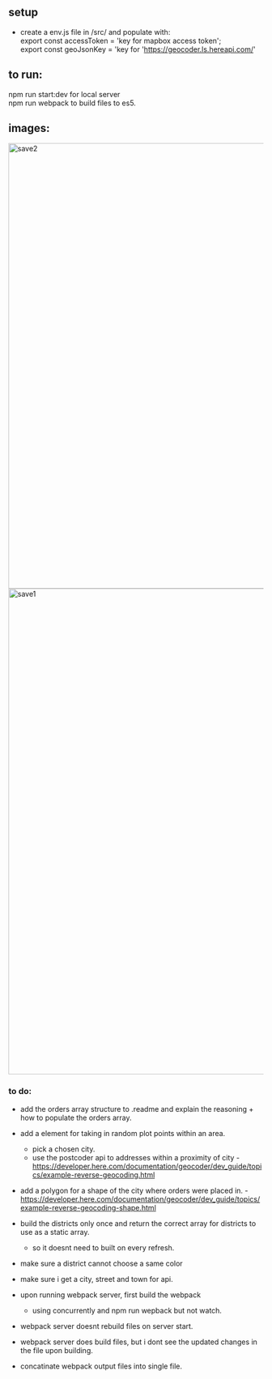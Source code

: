 
## setup
 * create a env.js file in /src/ and populate with: </br>
 export const accessToken = 'key for mapbox access token'; <br/>
 export const geoJsonKey  = 'key for 'https://geocoder.ls.hereapi.com/'

## to run:
  npm run start:dev for local server <br/>
  npm run webpack to build files to es5.

## images:
<img width="880" alt="save2" src="https://user-images.githubusercontent.com/46296577/73779682-00ed5e00-4785-11ea-8242-cbd5d098d5b9.PNG">
<img width="960" alt="save1" src="https://user-images.githubusercontent.com/46296577/73779683-0185f480-4785-11ea-9621-3fbbee152d31.PNG">


### to do:
- add the orders array structure to .readme and explain the reasoning + how to populate the orders array.

- add a element for taking in random plot points within an area. 
     - pick a chosen city.
     - use the postcoder api to addresses within a proximity of city
           - https://developer.here.com/documentation/geocoder/dev_guide/topics/example-reverse-geocoding.html
    
 - add a polygon for a shape of the city where orders were placed in.
           - https://developer.here.com/documentation/geocoder/dev_guide/topics/example-reverse-geocoding-shape.html
     
- build the districts only once and return the correct array for districts to use as a static array.
    - so it doesnt need to built on every refresh.

- make sure a district cannot choose a same color

- make sure i get a city, street and town for api.

- upon running webpack server, first build the webpack

     - using concurrently and npm run wepback but not watch.

- webpack server doesnt rebuild files on server start.

- webpack server does build files, but i dont see the updated changes in the file upon building.

- concatinate webpack output files into single file.
